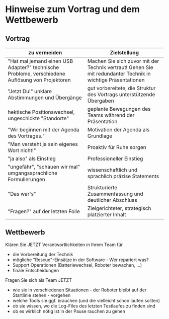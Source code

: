 # Hinweise zum Vortrag und dem Wettbewerb

## Vortrag

| zu vermeiden                                                                                    | Zielstellung                                                         |
| ----------------------------------------------------------------------------------------------- | -------------------------------------------------------------------- |
| "Hat mal jemand einen USB Adapter?" technische Probleme, verschiedene Auflösung von Projektoren | Machen Sie sich zuvor mit der Technik vertraut! Gehen Sie mit redundanter Technik in wichtige Präsentationen                      |
| "Jetzt Du!" unklare Abstimmungen und Übergänge                                                  | gut vorbereitete, die Struktur des Vortrags unterstützende Übergaben |
| hektische Positionswechsel, ungeschickte "Standorte"                                            | geplante Bewegungen des Teams während der Präsentation               |
| "Wir beginnen mit der Agenda des Vortrages."                                                    | Motivation der Agenda als Grundlage                                  |
| "Man versteht ja sein eigenes Wort nicht!"                                                      | Proaktiv für Ruhe sorgen                                             |
| "ja also" als Einstieg                                                                          | Professioneller Einstieg                                             |
| "ungefähr", "schauen wir mal" umgangssprachliche Formulierungen                                 | wissenschaftlich und sprachlich präzise Statements                   |
| "Das war's"                                                                                     | Strukturierte Zusammenfassung und deutlicher Abschluss               |
| "Fragen?" auf der letzten Folie                                                                 | Zielgerichteter, strategisch platzierter Inhalt                      |

## Wettbewerb 

Klären Sie JETZT Verantwortlichkeiten in Ihrem Team für 

+ die Vorbereitung der Technik 
+ mögliche "Rescue"-Einsätze in der Software - Wer repariert was?
+ Support Operationen (Batteriewechsel, Roboter bewachen, ...)
+ finale Entscheidungen 

Fragen Sie sich als Team JETZT 

+ wie sie in verschiedenen Situationen - der Roboter bleibt auf der Startlinie stehen - vorgehen
+ welche Tools sie ggf. brauchen (und die vielleicht schon laufen sollten)
+ ob sie wissen, wo die Log-Files des letzten Testlaufes zu finden sind
+ ob es wirklich nötig ist in der Pause rauchen zu gehen
